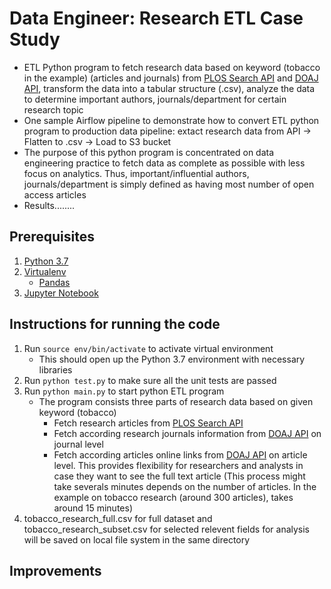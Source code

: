 # Data Engineer: Research ETL Case Study
* ETL Python program to fetch research data based on keyword (tobacco in the example) (articles and journals) from [PLOS Search API](http://api.plos.org/solr/examples) and [DOAJ API](https://doaj.org/api/v1/docs#!/Search/get_api_v1_search_articles_search_query), transform the data into a tabular structure (.csv), analyze the data to determine important authors, journals/department for certain research topic
* One sample Airflow pipeline to demonstrate how to convert ETL python program to production data pipeline: extact research data from API -> Flatten to .csv -> Load to S3 bucket 
* The purpose of this python program is concentrated on data engineering practice to fetch data as complete as possible with less focus on analytics. Thus, important/influential authors, journals/department is simply defined as having most number of open access articles 
* Results........

## Prerequisites
1. [Python 3.7](https://www.python.org/)
2. [Virtualenv](https://virtualenv.pypa.io/en/latest/)
	* [Pandas](https://pandas.pydata.org/) 
3. [Jupyter Notebook](http://jupyter.org/)

## Instructions for running the code
1. Run `source env/bin/activate` to activate virtual environment
	* This should open up the Python 3.7 environment with necessary libraries
2. Run `python test.py` to make sure all the unit tests are passed
3. Run `python main.py` to start python ETL program
	* The program consists three parts of research data based on given keyword (tobacco)
		* Fetch research articles from [PLOS Search API](http://api.plos.org/solr/examples)
		* Fetch according research journals information from [DOAJ API](https://doaj.org/api/v1/docs#!/Search/get_api_v1_search_articles_search_query) on journal level
		* Fetch according articles online links from [DOAJ API](https://doaj.org/api/v1/docs#!/Search/get_api_v1_search_articles_search_query) on article level. This provides flexibility for researchers and analysts in case they want to see the full text article (This process might take severals minutes depends on the number of articles. In the example on tobacco research (around 300 articles), takes around 15 minutes)
4. tobacco_research_full.csv for full dataset and tobacco_research_subset.csv for selected relevent fields for analysis will be saved on local file system in the same directory

## Improvements